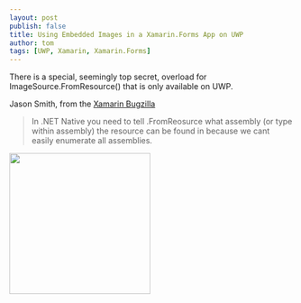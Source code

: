 ```yaml
---
layout: post
publish: false
title: Using Embedded Images in a Xamarin.Forms App on UWP
author: tom
tags: [UWP, Xamarin, Xamarin.Forms]
---
```


There is a special, seemingly top secret, overload for ImageSource.FromResource() that is only available on UWP.



Jason Smith, from the [Xamarin Bugzilla](https://bugzilla.xamarin.com/show_bug.cgi?id=39685#c1)

> In .NET Native you need to tell .FromReosurce what assembly (or type within assembly) the resource can be found in because we cant easily enumerate all assemblies.


<img src="{{site.baseurl}}/images/WiredSurfaceDebugging/thunderboldToEthernetAdapter.png" width="250" />  

